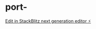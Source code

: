 # port-

[Edit in StackBlitz next generation editor ⚡️](https://stackblitz.com/~/github.com/nana0560/port-)